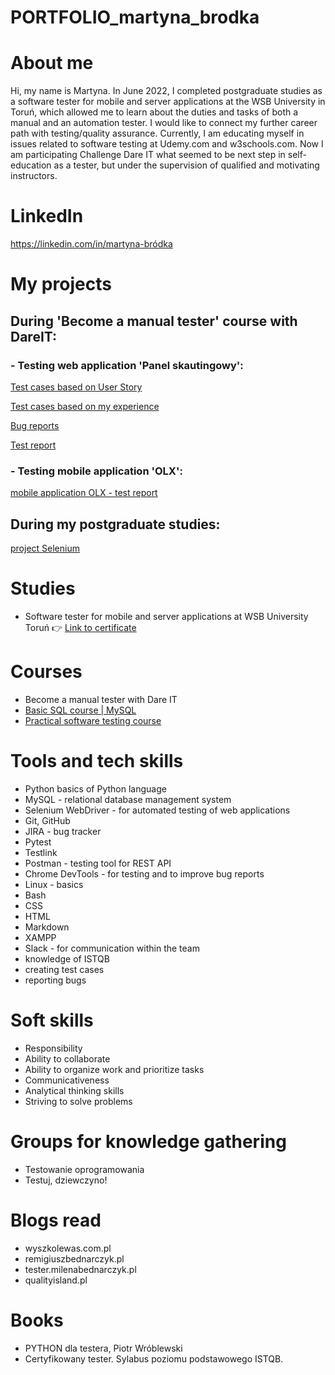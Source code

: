 # PORTFOLIO_martyna_brodka

#  About me
  Hi, my name is Martyna. In June 2022, I completed postgraduate studies as a software tester for mobile and server applications at the WSB University in Toruń, which allowed me to learn about the duties and tasks of both a manual and an automation tester. I would like to connect my further career path with testing/quality assurance. Currently, I am educating myself in issues related to software testing at Udemy.com and w3schools.com. Now I am participating Challenge Dare IT what seemed to be next step in self-education as a tester, but under the supervision of qualified and motivating instructors.
  
# LinkedIn
https://linkedin.com/in/martyna-bródka

# My projects
  ## During 'Become a manual tester' course with DareIT:
  
  ### - Testing web application 'Panel skautingowy':
  
  [Test cases based on User Story](https://docs.google.com/spreadsheets/d/17wW2EmyXQof2-13uWYF5mfNGfczgWw1K5h5nRc2g9DA/edit?usp=share_link)
  
  [Test cases based on my experience](https://docs.google.com/spreadsheets/d/1qhqq7gvB1-uo2Hk41foYMNccAh6UfEV9Ui-XiaKFGCY/edit?usp=share_link)
   
  [Bug reports](https://docs.google.com/spreadsheets/d/1haXh73EnlIF2jbQ_I6-51CpYrvwtagGsznB-xxmbrRk/edit?usp=share_link)
      
  [Test report](https://docs.google.com/spreadsheets/d/1jttRvw_sA15w4ZhtyLvgy9YZXiXuAco_H5eXO2VMW-I/edit?usp=share_link)
    
  ### - Testing mobile application 'OLX': 
  
  [mobile application OLX - test report](https://docs.google.com/spreadsheets/d/11Pi6VLGrnI0tyeVno8IfymIVcD4892X5/edit#gid=1470010360)
  
  ## During my postgraduate studies:
  
  [project Selenium](https://github.com/martynabrodka/Projekt_Selenium.git)
  
# Studies
  - Software tester for mobile and server applications at WSB University Toruń 👉 [Link to certificate](https://drive.google.com/file/d/1e9S7-laob5k6cgleQRoNBr2wxiHCjslJ/view?usp=drive_link)
  
# Courses
  - Become a manual tester with Dare IT
  - [Basic SQL course | MySQL](https://www.udemy.com/certificate/UC-dc488f60-aefc-4b20-b701-d3a6e8ed1d8a/)
  - [Practical software testing course](https://ude.my/UC-2c68ad30-c734-4631-88b4-4af133344137)
  
# Tools and tech skills
  - Python basics of Python language
  - MySQL - relational database management system
  - Selenium WebDriver - for automated testing of web applications
  - Git, GitHub
  - JIRA - bug tracker
  - Pytest
  - Testlink
  - Postman - testing tool for REST API
  - Chrome DevTools - for testing and to improve bug reports
  - Linux - basics
  - Bash
  - CSS
  - HTML
  - Markdown
  - XAMPP
  - Slack - for communication within the team
  - knowledge of ISTQB
  - creating test cases
  - reporting bugs
  
# Soft skills
  - Responsibility
  - Ability to collaborate
  - Ability to organize work and prioritize tasks
  - Communicativeness
  - Analytical thinking skills
  - Striving to solve problems

# Groups for knowledge gathering
  - Testowanie oprogramowania
  - Testuj, dziewczyno!
 
# Blogs read
  - wyszkolewas.com.pl
  - remigiuszbednarczyk.pl
  - tester.milenabednarczyk.pl
  - qualityisland.pl

# Books
  - PYTHON dla testera, Piotr Wróblewski
  - Certyfikowany tester. Sylabus poziomu podstawowego ISTQB.
  

